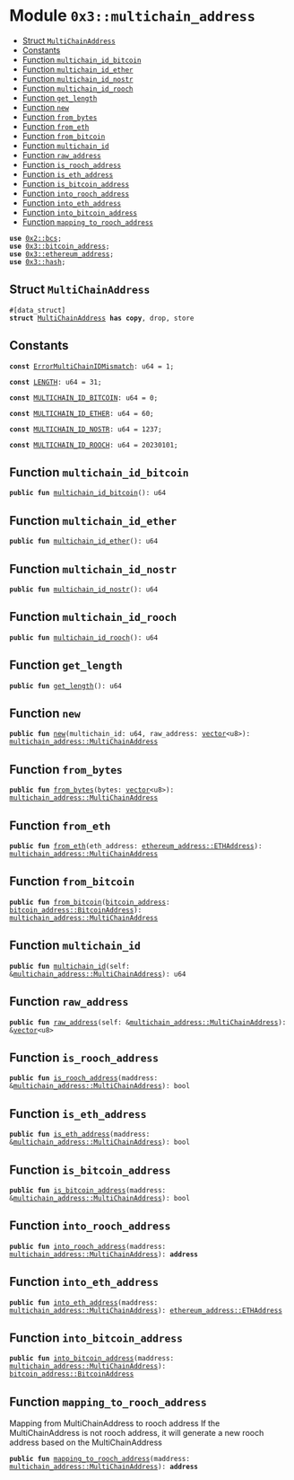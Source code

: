 
<a name="0x3_multichain_address"></a>

# Module `0x3::multichain_address`



-  [Struct `MultiChainAddress`](#0x3_multichain_address_MultiChainAddress)
-  [Constants](#@Constants_0)
-  [Function `multichain_id_bitcoin`](#0x3_multichain_address_multichain_id_bitcoin)
-  [Function `multichain_id_ether`](#0x3_multichain_address_multichain_id_ether)
-  [Function `multichain_id_nostr`](#0x3_multichain_address_multichain_id_nostr)
-  [Function `multichain_id_rooch`](#0x3_multichain_address_multichain_id_rooch)
-  [Function `get_length`](#0x3_multichain_address_get_length)
-  [Function `new`](#0x3_multichain_address_new)
-  [Function `from_bytes`](#0x3_multichain_address_from_bytes)
-  [Function `from_eth`](#0x3_multichain_address_from_eth)
-  [Function `from_bitcoin`](#0x3_multichain_address_from_bitcoin)
-  [Function `multichain_id`](#0x3_multichain_address_multichain_id)
-  [Function `raw_address`](#0x3_multichain_address_raw_address)
-  [Function `is_rooch_address`](#0x3_multichain_address_is_rooch_address)
-  [Function `is_eth_address`](#0x3_multichain_address_is_eth_address)
-  [Function `is_bitcoin_address`](#0x3_multichain_address_is_bitcoin_address)
-  [Function `into_rooch_address`](#0x3_multichain_address_into_rooch_address)
-  [Function `into_eth_address`](#0x3_multichain_address_into_eth_address)
-  [Function `into_bitcoin_address`](#0x3_multichain_address_into_bitcoin_address)
-  [Function `mapping_to_rooch_address`](#0x3_multichain_address_mapping_to_rooch_address)


<pre><code><b>use</b> <a href="">0x2::bcs</a>;
<b>use</b> <a href="bitcoin_address.md#0x3_bitcoin_address">0x3::bitcoin_address</a>;
<b>use</b> <a href="ethereum_address.md#0x3_ethereum_address">0x3::ethereum_address</a>;
<b>use</b> <a href="hash.md#0x3_hash">0x3::hash</a>;
</code></pre>



<a name="0x3_multichain_address_MultiChainAddress"></a>

## Struct `MultiChainAddress`



<pre><code>#[data_struct]
<b>struct</b> <a href="multichain_address.md#0x3_multichain_address_MultiChainAddress">MultiChainAddress</a> <b>has</b> <b>copy</b>, drop, store
</code></pre>



<a name="@Constants_0"></a>

## Constants


<a name="0x3_multichain_address_ErrorMultiChainIDMismatch"></a>



<pre><code><b>const</b> <a href="multichain_address.md#0x3_multichain_address_ErrorMultiChainIDMismatch">ErrorMultiChainIDMismatch</a>: u64 = 1;
</code></pre>



<a name="0x3_multichain_address_LENGTH"></a>



<pre><code><b>const</b> <a href="multichain_address.md#0x3_multichain_address_LENGTH">LENGTH</a>: u64 = 31;
</code></pre>



<a name="0x3_multichain_address_MULTICHAIN_ID_BITCOIN"></a>



<pre><code><b>const</b> <a href="multichain_address.md#0x3_multichain_address_MULTICHAIN_ID_BITCOIN">MULTICHAIN_ID_BITCOIN</a>: u64 = 0;
</code></pre>



<a name="0x3_multichain_address_MULTICHAIN_ID_ETHER"></a>



<pre><code><b>const</b> <a href="multichain_address.md#0x3_multichain_address_MULTICHAIN_ID_ETHER">MULTICHAIN_ID_ETHER</a>: u64 = 60;
</code></pre>



<a name="0x3_multichain_address_MULTICHAIN_ID_NOSTR"></a>



<pre><code><b>const</b> <a href="multichain_address.md#0x3_multichain_address_MULTICHAIN_ID_NOSTR">MULTICHAIN_ID_NOSTR</a>: u64 = 1237;
</code></pre>



<a name="0x3_multichain_address_MULTICHAIN_ID_ROOCH"></a>



<pre><code><b>const</b> <a href="multichain_address.md#0x3_multichain_address_MULTICHAIN_ID_ROOCH">MULTICHAIN_ID_ROOCH</a>: u64 = 20230101;
</code></pre>



<a name="0x3_multichain_address_multichain_id_bitcoin"></a>

## Function `multichain_id_bitcoin`



<pre><code><b>public</b> <b>fun</b> <a href="multichain_address.md#0x3_multichain_address_multichain_id_bitcoin">multichain_id_bitcoin</a>(): u64
</code></pre>



<a name="0x3_multichain_address_multichain_id_ether"></a>

## Function `multichain_id_ether`



<pre><code><b>public</b> <b>fun</b> <a href="multichain_address.md#0x3_multichain_address_multichain_id_ether">multichain_id_ether</a>(): u64
</code></pre>



<a name="0x3_multichain_address_multichain_id_nostr"></a>

## Function `multichain_id_nostr`



<pre><code><b>public</b> <b>fun</b> <a href="multichain_address.md#0x3_multichain_address_multichain_id_nostr">multichain_id_nostr</a>(): u64
</code></pre>



<a name="0x3_multichain_address_multichain_id_rooch"></a>

## Function `multichain_id_rooch`



<pre><code><b>public</b> <b>fun</b> <a href="multichain_address.md#0x3_multichain_address_multichain_id_rooch">multichain_id_rooch</a>(): u64
</code></pre>



<a name="0x3_multichain_address_get_length"></a>

## Function `get_length`



<pre><code><b>public</b> <b>fun</b> <a href="multichain_address.md#0x3_multichain_address_get_length">get_length</a>(): u64
</code></pre>



<a name="0x3_multichain_address_new"></a>

## Function `new`



<pre><code><b>public</b> <b>fun</b> <a href="multichain_address.md#0x3_multichain_address_new">new</a>(multichain_id: u64, raw_address: <a href="">vector</a>&lt;u8&gt;): <a href="multichain_address.md#0x3_multichain_address_MultiChainAddress">multichain_address::MultiChainAddress</a>
</code></pre>



<a name="0x3_multichain_address_from_bytes"></a>

## Function `from_bytes`



<pre><code><b>public</b> <b>fun</b> <a href="multichain_address.md#0x3_multichain_address_from_bytes">from_bytes</a>(bytes: <a href="">vector</a>&lt;u8&gt;): <a href="multichain_address.md#0x3_multichain_address_MultiChainAddress">multichain_address::MultiChainAddress</a>
</code></pre>



<a name="0x3_multichain_address_from_eth"></a>

## Function `from_eth`



<pre><code><b>public</b> <b>fun</b> <a href="multichain_address.md#0x3_multichain_address_from_eth">from_eth</a>(eth_address: <a href="ethereum_address.md#0x3_ethereum_address_ETHAddress">ethereum_address::ETHAddress</a>): <a href="multichain_address.md#0x3_multichain_address_MultiChainAddress">multichain_address::MultiChainAddress</a>
</code></pre>



<a name="0x3_multichain_address_from_bitcoin"></a>

## Function `from_bitcoin`



<pre><code><b>public</b> <b>fun</b> <a href="multichain_address.md#0x3_multichain_address_from_bitcoin">from_bitcoin</a>(<a href="bitcoin_address.md#0x3_bitcoin_address">bitcoin_address</a>: <a href="bitcoin_address.md#0x3_bitcoin_address_BitcoinAddress">bitcoin_address::BitcoinAddress</a>): <a href="multichain_address.md#0x3_multichain_address_MultiChainAddress">multichain_address::MultiChainAddress</a>
</code></pre>



<a name="0x3_multichain_address_multichain_id"></a>

## Function `multichain_id`



<pre><code><b>public</b> <b>fun</b> <a href="multichain_address.md#0x3_multichain_address_multichain_id">multichain_id</a>(self: &<a href="multichain_address.md#0x3_multichain_address_MultiChainAddress">multichain_address::MultiChainAddress</a>): u64
</code></pre>



<a name="0x3_multichain_address_raw_address"></a>

## Function `raw_address`



<pre><code><b>public</b> <b>fun</b> <a href="multichain_address.md#0x3_multichain_address_raw_address">raw_address</a>(self: &<a href="multichain_address.md#0x3_multichain_address_MultiChainAddress">multichain_address::MultiChainAddress</a>): &<a href="">vector</a>&lt;u8&gt;
</code></pre>



<a name="0x3_multichain_address_is_rooch_address"></a>

## Function `is_rooch_address`



<pre><code><b>public</b> <b>fun</b> <a href="multichain_address.md#0x3_multichain_address_is_rooch_address">is_rooch_address</a>(maddress: &<a href="multichain_address.md#0x3_multichain_address_MultiChainAddress">multichain_address::MultiChainAddress</a>): bool
</code></pre>



<a name="0x3_multichain_address_is_eth_address"></a>

## Function `is_eth_address`



<pre><code><b>public</b> <b>fun</b> <a href="multichain_address.md#0x3_multichain_address_is_eth_address">is_eth_address</a>(maddress: &<a href="multichain_address.md#0x3_multichain_address_MultiChainAddress">multichain_address::MultiChainAddress</a>): bool
</code></pre>



<a name="0x3_multichain_address_is_bitcoin_address"></a>

## Function `is_bitcoin_address`



<pre><code><b>public</b> <b>fun</b> <a href="multichain_address.md#0x3_multichain_address_is_bitcoin_address">is_bitcoin_address</a>(maddress: &<a href="multichain_address.md#0x3_multichain_address_MultiChainAddress">multichain_address::MultiChainAddress</a>): bool
</code></pre>



<a name="0x3_multichain_address_into_rooch_address"></a>

## Function `into_rooch_address`



<pre><code><b>public</b> <b>fun</b> <a href="multichain_address.md#0x3_multichain_address_into_rooch_address">into_rooch_address</a>(maddress: <a href="multichain_address.md#0x3_multichain_address_MultiChainAddress">multichain_address::MultiChainAddress</a>): <b>address</b>
</code></pre>



<a name="0x3_multichain_address_into_eth_address"></a>

## Function `into_eth_address`



<pre><code><b>public</b> <b>fun</b> <a href="multichain_address.md#0x3_multichain_address_into_eth_address">into_eth_address</a>(maddress: <a href="multichain_address.md#0x3_multichain_address_MultiChainAddress">multichain_address::MultiChainAddress</a>): <a href="ethereum_address.md#0x3_ethereum_address_ETHAddress">ethereum_address::ETHAddress</a>
</code></pre>



<a name="0x3_multichain_address_into_bitcoin_address"></a>

## Function `into_bitcoin_address`



<pre><code><b>public</b> <b>fun</b> <a href="multichain_address.md#0x3_multichain_address_into_bitcoin_address">into_bitcoin_address</a>(maddress: <a href="multichain_address.md#0x3_multichain_address_MultiChainAddress">multichain_address::MultiChainAddress</a>): <a href="bitcoin_address.md#0x3_bitcoin_address_BitcoinAddress">bitcoin_address::BitcoinAddress</a>
</code></pre>



<a name="0x3_multichain_address_mapping_to_rooch_address"></a>

## Function `mapping_to_rooch_address`

Mapping from MultiChainAddress to rooch address
If the MultiChainAddress is not rooch address, it will generate a new rooch address based on the MultiChainAddress


<pre><code><b>public</b> <b>fun</b> <a href="multichain_address.md#0x3_multichain_address_mapping_to_rooch_address">mapping_to_rooch_address</a>(maddress: <a href="multichain_address.md#0x3_multichain_address_MultiChainAddress">multichain_address::MultiChainAddress</a>): <b>address</b>
</code></pre>
